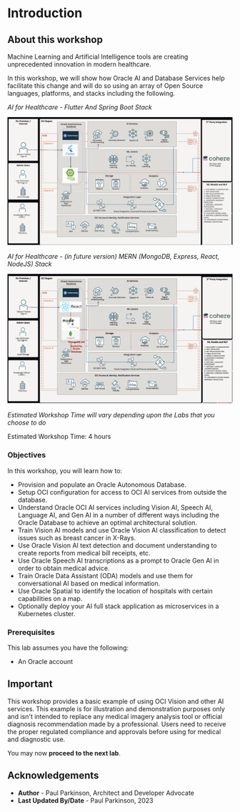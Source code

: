 # Introduction

## About this workshop

Machine Learning and Artificial Intelligence tools are creating unprecedented innovation in modern healthcare. 

In this workshop, we will show how Oracle AI and Database Services help facilitate this change and will do so using an array of Open Source languages, platforms, and stacks including the following.

*AI for Healthcare - Flutter And Spring Boot Stack*

![FlutterSpringBootArchitecture](images/OracleHealthAI-FlutterSpringBootStack.png " ")


*AI for Healthcare - (in future version) MERN (MongoDB, Express, React, NodeJS) Stack*

![MERNArchitecture](images/OracleHealthAI-MERNStack.png " ")


*Estimated Workshop Time will vary depending upon the Labs that you choose to do*

Estimated Workshop Time: 4 hours

### Objectives

In this workshop, you will learn how to:
* Provision and populate an Oracle Autonomous Database.
* Setup OCI configuration for access to OCI AI services from outside the database.
* Understand Oracle OCI AI services including Vision AI, Speech AI, Language AI, and Gen AI in a number of different ways including the Oracle Database to achieve an optimal architectural solution.
* Train Vision AI models and use Oracle Vision AI classification to detect issues such as breast cancer in X-Rays.
* Use Oracle Vision AI text detection and document understanding to create reports from medical bill receipts, etc.
* Use Oracle Speech AI transcriptions as a prompt to Oracle Gen AI in order to obtain medical advice.
* Train Oracle Data Assistant (ODA) models and use them for conversational AI based on medical information.
* Use Oracle Spatial to identify the location of hospitals with certain capabilities on a map.
* Optionally deploy your AI full stack application as microservices in a Kubernetes cluster.

### Prerequisites 
 
This lab assumes you have the following:

* An Oracle account

## Important

This workshop provides a basic example of using OCI Vision and other AI services. This example is for illustration and demonstration purposes only and isn't intended to replace any medical imagery analysis tool or official diagnosis recommendation made by a professional. Users need to receive the proper regulated compliance and approvals before using for medical and diagnostic use.

You may now **proceed to the next lab**.
    
## Acknowledgements

* **Author** - Paul Parkinson, Architect and Developer Advocate
* **Last Updated By/Date** - Paul Parkinson, 2023
